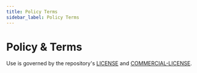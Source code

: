 ```yaml
---
title: Policy Terms
sidebar_label: Policy Terms
---
```


# Policy & Terms

Use is governed by the repository's [LICENSE](../../LICENSE) and [COMMERCIAL-LICENSE](../../COMMERCIAL-LICENSE.md).
